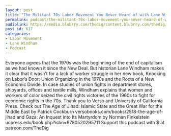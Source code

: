 ```yaml
---
layout: post
title: "The Militant 70s Labor Movement You Never Heard of with Lane Windham"
permalink: podcast/the-militant-70s-labor-movement-you-never-heard-of-with-lane-windham
audiolink: https://media.blubrry.com/thedig/content.blubrry.com/thedig/The_Dig_-_EP_83_-_Windham.mp3
post_id: 617
categories: 
- Labor Movement
- Lane Windham
- Podcast
---
```


Everyone agrees that the 1970s was the beginning of the end of capitalism as we had known it since the New Deal. But historian Lane Windham makes it clear that it wasn’t for a lack of worker struggle in her new book, Knocking on Labor’s Door: Union Organizing in the 1970s and the Roots of a New Economic Divide. In case studies of union fights in department stores, shipyards, offices and textile mills, Windham explains that women and workers of color seized the civil rights victories of the 1960s to fight for economic rights in the 70s. Thank you to Verso and University of California Press. Check out The Age of Jihad: Islamic State and the Great War for the Middle East by Patrick Cockburn versobooks.com/books/2518-the-age-of-jihad and Gaza: An Inquest into Its Martyrdom by Norman Finkelstein ucpress.edu/book.php?isbn=9780520295711 Support this podcast with $ at patreon.com/TheDig